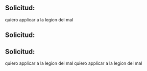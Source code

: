 ## Solicitud:


quiero applicar a la legion del mal 

## Solicitud:

## Solicitud:


quiero applicar a la legion del mal 
quiero applicar a la legion del mal 